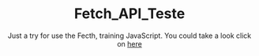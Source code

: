 <div align="center">

# Fetch_API_Teste
Just a try for use the Fecth, training JavaScript.
You could take a look click on <a href="cmoraes5.github.io/fetch_api_teste/">here</a>

</div>